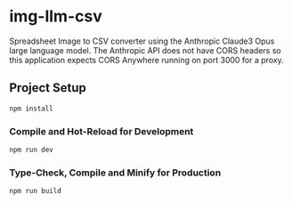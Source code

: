 # img-llm-csv

Spreadsheet Image to CSV converter using the Anthropic Claude3 Opus large language model. The Anthropic API does not have CORS headers so this application expects CORS Anywhere running on port 3000 for a proxy. 

## Project Setup

```sh
npm install
```

### Compile and Hot-Reload for Development

```sh
npm run dev
```

### Type-Check, Compile and Minify for Production

```sh
npm run build
```
